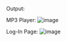 Output:

MP3 Player:
![image](https://github.com/user-attachments/assets/bdab09c1-260f-4e86-a93f-46bfb1ed4d4e)

Log-In Page: 
![image](https://github.com/user-attachments/assets/a066e653-6afc-46e2-9236-9897d0078197)
